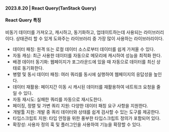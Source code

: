 #### 2023.8.20 | React Query(TanStack Query)

#### React Query 특징

비동기 데이터를 가져오고, 캐시하고, 동기화하고, 업데이트하는데 사용되는 라이브러리이다. 상태관리 할 수 있게 도와주는 라이브러리 중 가장 많이 사용하는 라이브러리이다.

- 데이터 패칭: 원격 또는 로컬 데이터 소스로부터 데이터를 쉽게 가져올 수 있다.
- 자동 캐싱: 최근 사용한 데이터를 자동으로 메모리에 캐시하여 성능을 최적화 한다.
- 배경 데이터 동기화: 웹페이지가 포그라운드에 있을 때 자동으로 데이터를 최신 상태로 동기화한다.
- 병렬 및 동시 데이터 패칭: 여러 쿼리를 동시에 실행하여 웹페이지의 응답성을 높인다.
- 데이터 재활용: 페이지간 이동 시 캐시된 데이터를 재활용하여 네트워크 요청을 줄일 수 있다.
- 자동 재시도: 실패한 쿼리를 자동으로 재시도한다.
- 페이징, 정렬 및 가변 쿼리 지원: 다양한 데이터 패칭 요구 사항을 지원한다.
- 개발툴 지원: 개발 중 쿼리 데이터와 상태를 쉽게 검사할 수 있는 도구를 제공한다.
- 타입스크립트 지원: 타입 안정을 위한 풍부한 타입스크립트 정의가 포함되어 있다.
- 확장성: 사용자 정의 훅 및 플러그인을 사용하여 기능을 확장할 수 있다.